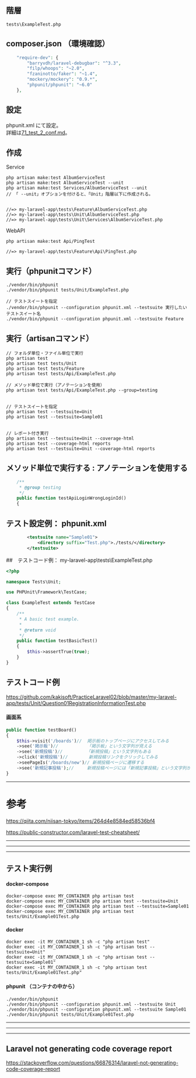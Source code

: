 ## 階層
```
tests\ExampleTest.php
```

## composer.json  （環境確認）
```php
    "require-dev": {
        "barryvdh/laravel-debugbar": "^3.3",
        "filp/whoops": "~2.0",
        "fzaninotto/faker": "~1.4",
        "mockery/mockery": "0.9.*",
        "phpunit/phpunit": "~6.0"
    },
```

## 設定
phpunit.xml にて設定。  
詳細は[71_test_2_conf.md](./71_test_2_conf.md)。


## 作成
Service
```
php artisan make:test AlbumServiceTest
php artisan make:test AlbumServiceTest --unit
php artisan make:test Services/AlbumServiceTest --unit
// 「 --unit」オプションを付けると、「Unit」階層以下に作成される。


//=> my-laravel-app\tests\Feature\AlbumServiceTest.php
//=> my-laravel-app\tests\Unit\AlbumServiceTest.php
//=> my-laravel-app\tests\Unit\Services\AlbumServiceTest.php
```

WebAPI
```
php artisan make:test Api/PingTest

//=> my-laravel-app\tests\Feature\Api\PingTest.php
```


## 実行（phpunitコマンド）
```
./vendor/bin/phpunit
./vendor/bin/phpunit tests/Unit/ExampleTest.php

// テストスイートを指定
./vendor/bin/phpunit --configuration phpunit.xml --testsuite 実行したいテストスイート名
./vendor/bin/phpunit --configuration phpunit.xml --testsuite Feature
```

## 実行（artisanコマンド）
```
// フォルダ単位・ファイル単位で実行
php artisan test
php artisan test tests/Unit
php artisan test tests/Feature
php artisan test tests/Api/ExampleTest.php

// メソッド単位で実行（アノテーションを使用）
php artisan test tests/Api/ExampleTest.php --group=testing


// テストスイートを指定
php artisan test --testsuite=Unit
php artisan test --testsuite=Sample01


// レポート付き実行
php artisan test --testsuite=Unit --coverage-html
php artisan test --coverage-html reports
php artisan test --testsuite=Unit --coverage-html reports
```

## メソッド単位で実行する : アノテーションを使用する
```php
    /**
     * @group testing
     */
    public function testApiLoginWrongLoginId()
    {
```

## テスト設定例： phpunit.xml
```xml
        <testsuite name="Sample01">
            <directory suffix="Test.php">./tests/</directory>
        </testsuite>
```


##　テストコード例： my-laravel-app\tests\ExampleTest.php
``` php
<?php

namespace Tests\Unit;

use PHPUnit\Framework\TestCase;

class ExampleTest extends TestCase
{
    /**
     * A basic test example.
     *
     * @return void
     */
    public function testBasicTest()
    {
        $this->assertTrue(true);
    }
}
```

## テストコード例
https://github.com/kakisoft/PracticeLaravel02/blob/master/my-laravel-app/tests/Unit/Question01RegistrationInformationTest.php  



#### 画面系
```php
public function testBoard()
{
    $this->visit('/boards')//  掲示板のトップページにアクセスしてみる
    ->see('掲示板')//           「掲示板」という文字列が見える
    ->see('新規投稿')//         「新規投稿」という文字列もある
    ->click('新規投稿')//        新規投稿リンクをクリックしてみる
    ->seePageIs('/boards/new')// 新規投稿ページに遷移する
    ->see('新規記事投稿');//     新規投稿ページには「新規記事投稿」という文字列がある
}
```

______________________________________________________________________________________________________
# 参考
https://qiita.com/niisan-tokyo/items/264d4e8584ed58536bf4  

https://public-constructor.com/laravel-test-cheatsheet/  


______________________________________________________________________________________________________
______________________________________________________________________________________________________
______________________________________________________________________________________________________
## テスト実行例

#### docker-compose
```
docker-compose exec MY_CONTAINER php artisan test
docker-compose exec MY_CONTAINER php artisan test --testsuite=Unit
docker-compose exec MY_CONTAINER php artisan test --testsuite=Sample01
docker-compose exec MY_CONTAINER php artisan test tests/Unit/Example01Test.php
```

#### docker
```
docker exec -it MY_CONTAINER_1 sh -c "php artisan test"
docker exec -it MY_CONTAINER_1 sh -c "php artisan test --testsuite=Unit"
docker exec -it MY_CONTAINER_1 sh -c "php artisan test --testsuite=Sample01"
docker exec -it MY_CONTAINER_1 sh -c "php artisan test tests/Unit/Example01Test.php"
```

#### phpunit （コンテナの中から）
```
./vendor/bin/phpunit
./vendor/bin/phpunit --configuration phpunit.xml --testsuite Unit
./vendor/bin/phpunit --configuration phpunit.xml --testsuite Sample01
./vendor/bin/phpunit tests/Unit/Example01Test.php
```


______________________________________________________________________________________________________
______________________________________________________________________________________________________
______________________________________________________________________________________________________

## Laravel not generating code coverage report
https://stackoverflow.com/questions/66876314/laravel-not-generating-code-coverage-report




